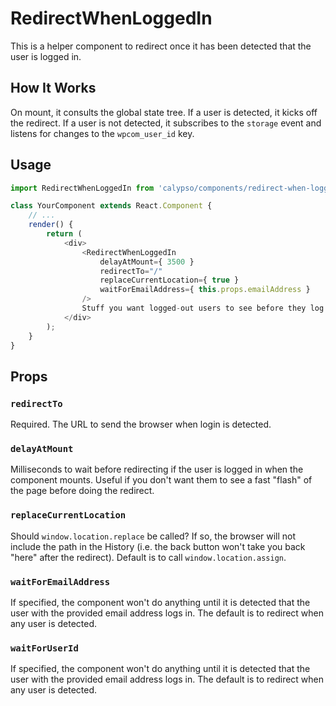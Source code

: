 # RedirectWhenLoggedIn

This is a helper component to redirect once it has been detected that the user is logged in.

## How It Works

On mount, it consults the global state tree. If a user is detected, it kicks off the redirect.
If a user is not detected, it subscribes to the `storage` event and listens for changes to the `wpcom_user_id` key.

## Usage

```javascript
import RedirectWhenLoggedIn from 'calypso/components/redirect-when-logged-in';

class YourComponent extends React.Component {
	// ...
	render() {
		return (
			<div>
				<RedirectWhenLoggedIn
					delayAtMount={ 3500 }
					redirectTo="/"
					replaceCurrentLocation={ true }
					waitForEmailAddress={ this.props.emailAddress }
				/>
				Stuff you want logged-out users to see before they log in.
			</div>
		);
	}
}
```

## Props

### `redirectTo`

Required. The URL to send the browser when login is detected.

### `delayAtMount`

Milliseconds to wait before redirecting if the user is logged in when the component mounts. Useful if you don't want them to see a fast "flash" of the page before doing the redirect.

### `replaceCurrentLocation`

Should `window.location.replace` be called? If so, the browser will not include the path in the History (i.e. the back button won't take you back "here" after the redirect). Default is to call `window.location.assign`.

### `waitForEmailAddress`

If specified, the component won't do anything until it is detected that the user with the provided email address logs in. The default is to redirect when any user is detected.

### `waitForUserId`

If specified, the component won't do anything until it is detected that the user with the provided email address logs in. The default is to redirect when any user is detected.
